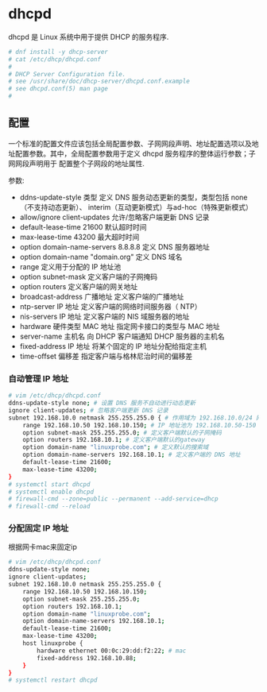 # dhcpd
dhcpd 是 Linux 系统中用于提供 DHCP 的服务程序.

```bash
# dnf install -y dhcp-server
# cat /etc/dhcp/dhcpd.conf
# 
# DHCP Server Configuration file.
# see /usr/share/doc/dhcp-server/dhcpd.conf.example
# see dhcpd.conf(5) man page
#
```

## 配置
一个标准的配置文件应该包括全局配置参数、子网网段声明、地址配置选项以及地址配置参数。其中，全局配置参数用于定义 dhcpd 服务程序的整体运行参数；子网网段声明用于
配置整个子网段的地址属性.

参数:
- ddns-update-style 类型 定义 DNS 服务动态更新的类型，类型包括 none（不支持动态更新）、 interim（互动更新模式）与ad-hoc（特殊更新模式）
- allow/ignore client-updates 允许/忽略客户端更新 DNS 记录
- default-lease-time 21600 默认超时时间
- max-lease-time 43200 最大超时时间
- option domain-name-servers 8.8.8.8 定义 DNS 服务器地址
- option domain-name "domain.org" 定义 DNS 域名
- range 定义用于分配的 IP 地址池
- option subnet-mask 定义客户端的子网掩码
- option routers 定义客户端的网关地址
- broadcast-address 广播地址 定义客户端的广播地址
- ntp-server IP 地址 定义客户端的网络时间服务器（ NTP）
- nis-servers IP 地址 定义客户端的 NIS 域服务器的地址
- hardware 硬件类型 MAC 地址 指定网卡接口的类型与 MAC 地址
- server-name 主机名 向 DHCP 客户端通知 DHCP 服务器的主机名
- fixed-address IP 地址 将某个固定的 IP 地址分配给指定主机
- time-offset 偏移差 指定客户端与格林尼治时间的偏移差

### 自动管理 IP 地址
```bash
# vim /etc/dhcp/dhcpd.conf
ddns-update-style none; # 设置 DNS 服务不自动进行动态更新
ignore client-updates; # 忽略客户端更新 DNS 记录
subnet 192.168.10.0 netmask 255.255.255.0 { # 作用域为 192.168.10.0/24 网段
	range 192.168.10.50 192.168.10.150; # IP 地址池为 192.168.10.50-150
	option subnet-mask 255.255.255.0; # 定义客户端默认的子网掩码
	option routers 192.168.10.1; # 定义客户端默认的gateway
	option domain-name "linuxprobe.com"; # 定义默认的搜索域
	option domain-name-servers 192.168.10.1; # 定义客户端的 DNS 地址
	default-lease-time 21600;
	max-lease-time 43200;
}
# systemctl start dhcpd
# systemctl enable dhcpd
# firewall-cmd --zone=public --permanent --add-service=dhcp
# firewall-cmd --reload
```

### 分配固定 IP 地址
根据网卡mac来固定ip

```bash
# vim /etc/dhcp/dhcpd.conf
ddns-update-style none;
ignore client-updates;
subnet 192.168.10.0 netmask 255.255.255.0 {
	range 192.168.10.50 192.168.10.150;
	option subnet-mask 255.255.255.0;
	option routers 192.168.10.1;
	option domain-name "linuxprobe.com";
	option domain-name-servers 192.168.10.1;
	default-lease-time 21600;
	max-lease-time 43200;
	host linuxprobe {
		hardware ethernet 00:0c:29:dd:f2:22; # mac
		fixed-address 192.168.10.88;
	}
}
# systemctl restart dhcpd
```